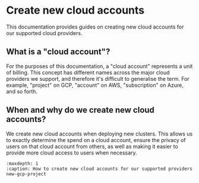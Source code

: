 # Create new cloud accounts

This documentation provides guides on creating new cloud accounts for our supported cloud providers.

## What is a "cloud account"?

For the purposes of this documentation, a "cloud account" represents a unit of billing.
This concept has different names across the major cloud providers we support, and therefore it's difficult to generalise the term.
For example, "project" on GCP, "account" on AWS, "subscription" on Azure, and so forth.

## When and why do we create new cloud accounts?

We create new cloud accounts when deploying new clusters.
This allows us to exactly determine the spend on a cloud account, ensure the privacy of users on that cloud account from others, as well as making it easier to provide more cloud access to users when necessary.

```{toctree}
:maxdepth: 1
:caption: How to create new cloud accounts for our supported providers
new-gcp-project
```
